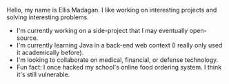 Hello, my name is Ellis Madagan. I like working on interesting projects and solving interesting problems.
- I'm currently working on a side-project that I may eventually open-source.
- I'm currently learning Java in a back-end web context (I really only used it academically before).
- I'm looking to collaborate on medical, financial, or defense technology.
- Fun fact: I once hacked my school's online food ordering system. I think it's still vulnerable.

<!--
**em1382/em1382** is a ✨ _special_ ✨ repository because its `README.md` (this file) appears on your GitHub profile.

Here are some ideas to get you started:

- 🔭 I’m currently working on ...
- 🌱 I’m currently learning ...
- 👯 I’m looking to collaborate on ...
- 🤔 I’m looking for help with ...
- 💬 Ask me about ...
- 📫 How to reach me: ...
- 😄 Pronouns: ...
- ⚡ Fun fact: ...
-->
